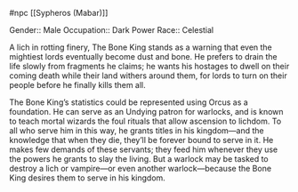  #npc [[Sypheros (Mabar)]]

Gender:: Male
Occupation:: Dark Power
Race:: Celestial

A lich in rotting finery, The Bone King stands as a warning that even the mightiest lords eventually become dust and bone. He prefers to drain the life slowly from fragments he claims; he wants his hostages to dwell on their coming death while their land withers around them, for lords to turn on their people before he finally kills them all.

The Bone King’s statistics could be represented using Orcus as a foundation. He can serve as an Undying patron for warlocks, and is known to teach mortal wizards the foul rituals that allow ascension to lichdom. To all who serve him in this way, he grants titles in his kingdom—and the knowledge that when they die, they’ll be forever bound to serve in it. He makes few demands of these servants; they feed him whenever they use the powers he grants to slay the living. But a warlock may be tasked to destroy a lich or vampire—or even another warlock—because the Bone King desires them to serve in his kingdom.
